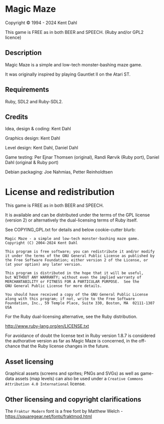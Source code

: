 # Magic Maze

Copyright © 1994 - 2024 Kent  Dahl 

This game is FREE as in both BEER and SPEECH.
      (Ruby and/or GPL2 licence)


## Description

Magic Maze is a simple and low-tech monster-bashing maze game. 

It was originally inspired by playing Gauntlet II on the Atari ST.


## Requirements

Ruby, SDL2 and Ruby-SDL2.


## Credits

Idea, design & coding:  Kent Dahl

Graphics design:        Kent Dahl

Level design:           Kent Dahl, Daniel Dahl

Game testing:           Per Ejnar Thomsen (original), Randi Rørvik (Ruby port),
                        Daniel Dahl (original & Ruby port)

Debian packaging:       Joe Nahmias, Petter Reinholdtsen





# License and redistribution

This game is FREE as in both BEER and SPEECH.

It is available and can be distributed under the terms of 
the GPL license (version 2) or alternatively the 
dual-licensing terms of Ruby itself.

See COPYING_GPL.txt for details and below cookie-cutter blurb:

    Magic Maze - a simple and low-tech monster-bashing maze game.
    Copyright (C) 2004-2024 Kent Dahl

    This program is free software; you can redistribute it and/or modify
    it under the terms of the GNU General Public License as published by
    the Free Software Foundation; either version 2 of the License, or
    (at your option) any later version.

    This program is distributed in the hope that it will be useful,
    but WITHOUT ANY WARRANTY; without even the implied warranty of
    MERCHANTABILITY or FITNESS FOR A PARTICULAR PURPOSE.  See the
    GNU General Public License for more details.

    You should have received a copy of the GNU General Public License
    along with this program; if not, write to the Free Software
    Foundation, Inc., 59 Temple Place, Suite 330, Boston, MA  02111-1307  USA

For the Ruby dual-licensing alternative, see the Ruby distribution.

  http://www.ruby-lang.org/en/LICENSE.txt

For avoidance of doubt the license text in Ruby version 1.8.7 is considered
the authorative version as far as Magic Maze is concerned, in the 
off-chance that the Ruby license changes in the future.


## Asset licensing

Graphical assets (screens and sprites; PNGs and SVGs) as well as game-data assets (map levels) can also be used under a `Creative Commons Attribution 4.0 International` license. 



## Other licensing and copyright clarifications

The `Fraktur Modern` font is a free font by Matthew Welch - https://squaregear.net/fonts/fraktmod.html


